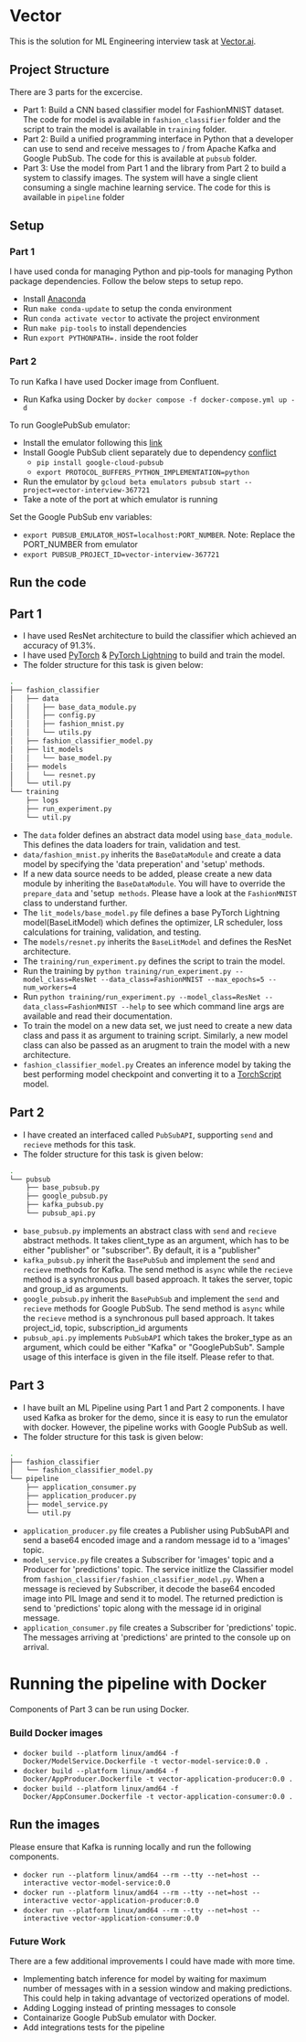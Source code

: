 # Vector
This is the solution for ML Engineering interview task at [Vector.ai](https://vector.ai/).

## Project Structure
There are 3 parts for the excercise.
- Part 1: Build a CNN based classifier model for FashionMNIST dataset. The code for model is available in `fashion_classifier` folder and the script to train the model is available in `training` folder.
- Part 2: Build a unified programming interface in Python that a developer can use to send and receive messages to / from Apache Kafka and Google PubSub. The code for this is available at `pubsub` folder.
- Part 3: Use the model from Part 1 and the library from Part 2 to build a system to classify images. The system will have a single client consuming a single machine learning service. The code for this is available in `pipeline` folder

## Setup
### Part 1
I have used conda for managing Python and pip-tools for managing Python package dependencies. Follow the below steps to setup repo.
- Install [Anaconda](https://www.anaconda.com/products/distribution)
- Run `make conda-update` to setup the conda environment
- Run `conda activate vector` to activate the project environment
- Run `make pip-tools` to install dependencies
- Run `export PYTHONPATH=.` inside the root folder

### Part 2
To run Kafka I have used Docker image from Confluent.
- Run Kafka using Docker by `docker compose -f docker-compose.yml up -d`

To run GooglePubSub emulator:
- Install the emulator following this [link](https://cloud.google.com/pubsub/docs/emulator)
- Install Google PubSub client separately due to dependency [conflict](https://github.com/Lightning-AI/lightning/issues/9900)
    - `pip install google-cloud-pubsub`
    - `export PROTOCOL_BUFFERS_PYTHON_IMPLEMENTATION=python`
- Run the emulator by `gcloud beta emulators pubsub start --project=vector-interview-367721`
- Take a note of the port at which emulator is running

Set the Google PubSub env variables:
- `export PUBSUB_EMULATOR_HOST=localhost:PORT_NUMBER`. Note: Replace the PORT_NUMBER from emulator
- `export PUBSUB_PROJECT_ID=vector-interview-367721`

## Run the code
## Part 1
- I have used ResNet architecture to build the classifier which achieved an accuracy of 91.3%.
- I have used [PyTorch](https://pytorch.org/) & [PyTorch Lightning](https://www.pytorchlightning.ai/) to build and train the model.
- The folder structure for this task is given below:
```bash
.
├── fashion_classifier
│   ├── data
│   │   ├── base_data_module.py
│   │   ├── config.py
│   │   ├── fashion_mnist.py
│   │   └── utils.py
│   ├── fashion_classifier_model.py
│   ├── lit_models
│   │   └── base_model.py
│   ├── models
│   │   └── resnet.py
│   └── util.py
└── training
    ├── logs
    ├── run_experiment.py
    └── util.py
```
- The `data` folder defines an abstract data model using `base_data_module`. This defines the data loaders for train, validation and test.
- `data/fashion_mnist.py` inherits the `BaseDataModule` and create a data model by specifying the 'data preperation' and 'setup' methods.
- If a new data source needs to be added, please create a new data module by inheriting the `BaseDataModule`. You will have to override the `prepare_data` and 'setup` methods`. Please have a look at the `FashionMNIST` class to understand further.
- The `lit_models/base_model.py` file defines a base PyTorch Lightning model(BaseLitModel) which defines the optimizer, LR scheduler, loss calculations for training, validation, and testing.
- The `models/resnet.py` inherits the `BaseLitModel` and defines the ResNet architecture.
- The `training/run_experiment.py` defines the script to train the model.
- Run the training by `python training/run_experiment.py --model_class=ResNet --data_class=FashionMNIST --max_epochs=5 --num_workers=4`
- Run `python training/run_experiment.py --model_class=ResNet --data_class=FashionMNIST --help` to see which command line args are available and read their documentation.
- To train the model on a new data set, we just need to create a new data class and pass it as argument to training script. Similarly, a new model class can also be passed as an arugment to train the model with a new architecture.
- `fashion_classifier_model.py` Creates an inference model by taking the best performing model checkpoint and converting it to a [TorchScript](https://pytorch.org/docs/stable/jit.html) model.

## Part 2
- I have created an interfaced called `PubSubAPI`, supporting `send` and `recieve` methods for this task.
- The folder structure for this task is given below:
```bash
.
└── pubsub
    ├── base_pubsub.py
    ├── google_pubsub.py
    ├── kafka_pubsub.py
    └── pubsub_api.py

```
- `base_pubsub.py` implements an abstract class with `send` and `recieve` abstract methods. It takes client_type as an argument, which has to be either "publisher" or "subscriber". By default, it is a "publisher"
- `kafka_pubsub.py` inherit the `BasePubSub` and implement the `send` and `recieve` methods for Kafka. The send method is `async` while the `recieve` method is a synchronous pull based approach. It takes the server, topic and group_id as arguments.
- `google_pubsub.py` inherit the `BasePubSub` and implement the `send` and `recieve` methods for Google PubSub. The send method is `async` while the `recieve` method is a synchronous pull based approach. It takes project_id, topic, subscription_id arguments
- `pubsub_api.py` implements `PubSubAPI` which takes the broker_type as an argument, which could be either "Kafka" or "GooglePubSub". Sample usage of this interface is given in the file itself. Please refer to that.


## Part 3
- I have built an ML Pipeline using Part 1 and Part 2 components. I have used Kafka as broker for the demo, since it is easy to run the emulator with docker. However, the pipeline works with Google PubSub as well.
- The folder structure for this task is given below:
```bash
.
├── fashion_classifier
│   └── fashion_classifier_model.py
└── pipeline
    ├── application_consumer.py
    ├── application_producer.py
    ├── model_service.py
    └── util.py
```
- `application_producer.py` file creates a Publisher using PubSubAPI and send a base64 encoded image and a random message id to a 'images' topic.
- `model_service.py` file creates a Subscriber for 'images' topic and a Producer for 'predictions' topic. The service initlize the Classifier model from `fashion_classifier/fashion_classifier_model.py`. When a message is recieved by Subscriber, it decode the base64 encoded image into PIL Image and send it to model. The returned prediction is send to 'predictions' topic along with the message id in original message.
- `application_consumer.py` file creates a Subscriber for 'predictions' topic. The messages arriving at 'predictions' are printed to the console up on arrival.

# Running the pipeline with Docker
Components of Part 3 can be run using Docker.
### Build Docker images
- `docker build --platform linux/amd64 -f Docker/ModelService.Dockerfile -t vector-model-service:0.0 .`
- `docker build --platform linux/amd64 -f Docker/AppProducer.Dockerfile -t vector-application-producer:0.0 .`
- `docker build --platform linux/amd64 -f Docker/AppConsumer.Dockerfile -t vector-application-consumer:0.0 .`
## Run the images
Please ensure that Kafka is running locally and run the following components.
- `docker run --platform linux/amd64 --rm --tty --net=host --interactive vector-model-service:0.0`
- `docker run --platform linux/amd64 --rm --tty --net=host --interactive vector-application-producer:0.0`
- `docker run --platform linux/amd64 --rm --tty --net=host --interactive vector-application-consumer:0.0`


### Future Work
There are a few additional improvements I could have made with more time.
- Implementing batch inference for model by waiting for maximum number of messages with in a session window and making predictions. This could help in taking advantage of vectorized operations of model.
- Adding Logging instead of printing messages to console
- Containarize Google PubSub emulator with Docker.
- Add integrations tests for the pipeline
